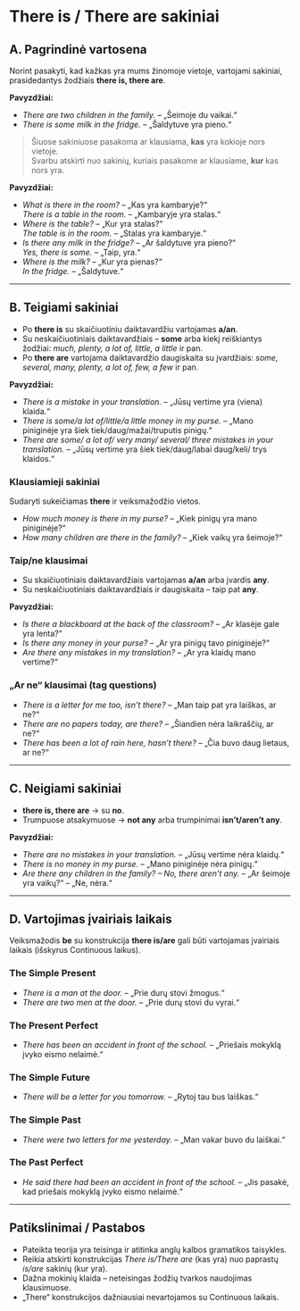 # There is / There are sakiniai

## A. Pagrindinė vartosena

Norint pasakyti, kad kažkas yra mums žinomoje vietoje, vartojami sakiniai, prasidedantys žodžiais **there is, there are**.

**Pavyzdžiai:**
- *There are two children in the family.* – „Šeimoje du vaikai.“  
- *There is some milk in the fridge.* – „Šaldytuve yra pieno.“

> Šiuose sakiniuose pasakoma ar klausiama, **kas** yra kokioje nors vietoje.  
> Svarbu atskirti nuo sakinių, kuriais pasakome ar klausiame, **kur** kas nors yra.

**Pavyzdžiai:**
- *What is there in the room?* – „Kas yra kambaryje?“  
  *There is a table in the room.* – „Kambaryje yra stalas.“  
- *Where is the table?* – „Kur yra stalas?“  
  *The table is in the room.* – „Stalas yra kambaryje.“  
- *Is there any milk in the fridge?* – „Ar šaldytuve yra pieno?“  
  *Yes, there is some.* – „Taip, yra.“  
- *Where is the milk?* – „Kur yra pienas?“  
  *In the fridge.* – „Šaldytuve.“

---

## B. Teigiami sakiniai

- Po **there is** su skaičiuotiniu daiktavardžiu vartojamas **a/an**.  
- Su neskaičiuotiniais daiktavardžiais – **some** arba kiekį reiškiantys žodžiai: *much, plenty, a lot of, little, a little* ir pan.  
- Po **there are** vartojama daiktavardžio daugiskaita su įvardžiais: *some, several, many, plenty, a lot of, few, a few* ir pan.

**Pavyzdžiai:**
- *There is a mistake in your translation.* – „Jūsų vertime yra (viena) klaida.“  
- *There is some/a lot of/little/a little money in my purse.* – „Mano piniginėje yra šiek tiek/daug/mažai/truputis pinigų.“  
- *There are some/ a lot of/ very many/ several/ three mistakes in your translation.* – „Jūsų vertime yra šiek tiek/daug/labai daug/keli/ trys klaidos.“

### Klausiamieji sakiniai
Sudaryti sukeičiamas **there** ir veiksmažodžio vietos.

- *How much money is there in my purse?* – „Kiek pinigų yra mano piniginėje?“  
- *How many children are there in the family?* – „Kiek vaikų yra šeimoje?“

### Taip/ne klausimai
- Su skaičiuotiniais daiktavardžiais vartojamas **a/an** arba įvardis **any**.  
- Su neskaičiuotiniais daiktavardžiais ir daugiskaita – taip pat **any**.

**Pavyzdžiai:**
- *Is there a blackboard at the back of the classroom?* – „Ar klasėje gale yra lenta?“  
- *Is there any money in your purse?* – „Ar yra pinigų tavo piniginėje?“  
- *Are there any mistakes in my translation?* – „Ar yra klaidų mano vertime?“

### „Ar ne“ klausimai (tag questions)
- *There is a letter for me too, isn’t there?* – „Man taip pat yra laiškas, ar ne?“  
- *There are no papers today, are there?* – „Šiandien nėra laikraščių, ar ne?“  
- *There has been a lot of rain here, hasn’t there?* – „Čia buvo daug lietaus, ar ne?“

---

## C. Neigiami sakiniai

- **there is, there are** → su **no**.  
- Trumpuose atsakymuose → **not any** arba trumpinimai **isn’t/aren’t any**.

**Pavyzdžiai:**
- *There are no mistakes in your translation.* – „Jūsų vertime nėra klaidų.“  
- *There is no money in my purse.* – „Mano piniginėje nėra pinigų.“  
- *Are there any children in the family? – No, there aren’t any.* – „Ar šeimoje yra vaikų?“ – „Ne, nėra.“

---

## D. Vartojimas įvairiais laikais

Veiksmažodis **be** su konstrukcija **there is/are** gali būti vartojamas įvairiais laikais (išskyrus Continuous laikus).

### The Simple Present
- *There is a man at the door.* – „Prie durų stovi žmogus.“  
- *There are two men at the door.* – „Prie durų stovi du vyrai.“

### The Present Perfect
- *There has been an accident in front of the school.* – „Priešais mokyklą įvyko eismo nelaimė.“

### The Simple Future
- *There will be a letter for you tomorrow.* – „Rytoj tau bus laiškas.“

### The Simple Past
- *There were two letters for me yesterday.* – „Man vakar buvo du laiškai.“

### The Past Perfect
- *He said there had been an accident in front of the school.* – „Jis pasakė, kad priešais mokyklą įvyko eismo nelaimė.“

---

## Patikslinimai / Pastabos
- Pateikta teorija yra teisinga ir atitinka anglų kalbos gramatikos taisykles.  
- Reikia atskirti konstrukcijas *There is/There are* (kas yra) nuo paprastų *is/are* sakinių (kur yra).  
- Dažna mokinių klaida – neteisingas žodžių tvarkos naudojimas klausimuose.  
- „There“ konstrukcijos dažniausiai nevartojamos su Continuous laikais.

